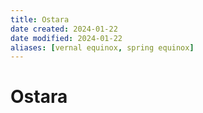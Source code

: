 ```yaml
---
title: Ostara
date created: 2024-01-22
date modified: 2024-01-22
aliases: [vernal equinox, spring equinox]
---
```


# Ostara
